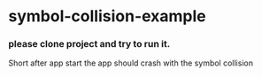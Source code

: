 # symbol-collision-example

### please clone project and try to run it.
Short after app start the app should crash with the symbol collision


